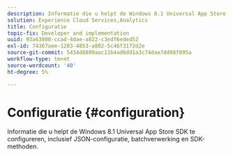 ```yaml
---
description: Informatie die u helpt de Windows 8.1 Universal App Store SDK te configureren, inclusief JSON-configuratie, batchverwerking en SDK-methoden.
solution: Experience Cloud Services,Analytics
title: Configuratie
topic-fix: Developer and implementation
uuid: 93a63808-ccad-4dae-a822-c3edf6eded52
exl-id: 74367aee-1283-4853-a802-5c46f3172d2e
source-git-commit: 5434d8809aac11b4ad6dd1a3c74dae7dd98f095a
workflow-type: tm+mt
source-wordcount: '40'
ht-degree: 5%

---
```


# Configuratie {#configuration}

Informatie die u helpt de Windows 8.1 Universal App Store SDK te configureren, inclusief JSON-configuratie, batchverwerking en SDK-methoden.
